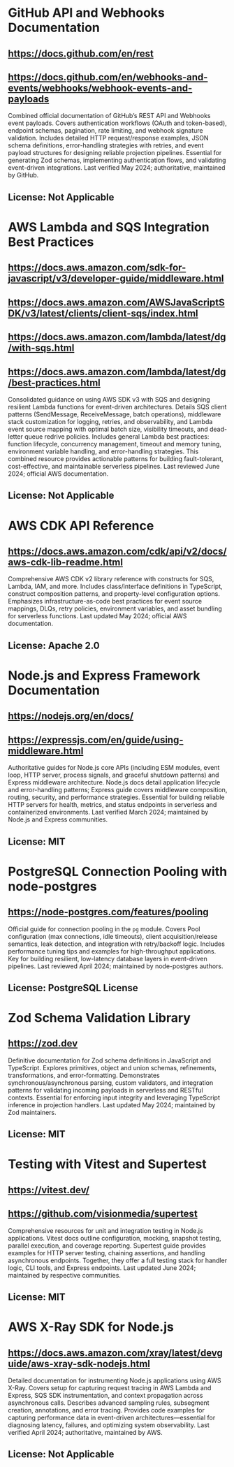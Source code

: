 # GitHub API and Webhooks Documentation
## https://docs.github.com/en/rest
## https://docs.github.com/en/webhooks-and-events/webhooks/webhook-events-and-payloads
Combined official documentation of GitHub’s REST API and Webhooks event payloads. Covers authentication workflows (OAuth and token-based), endpoint schemas, pagination, rate limiting, and webhook signature validation. Includes detailed HTTP request/response examples, JSON schema definitions, error-handling strategies with retries, and event payload structures for designing reliable projection pipelines. Essential for generating Zod schemas, implementing authentication flows, and validating event-driven integrations. Last verified May 2024; authoritative, maintained by GitHub.
## License: Not Applicable

# AWS Lambda and SQS Integration Best Practices
## https://docs.aws.amazon.com/sdk-for-javascript/v3/developer-guide/middleware.html
## https://docs.aws.amazon.com/AWSJavaScriptSDK/v3/latest/clients/client-sqs/index.html
## https://docs.aws.amazon.com/lambda/latest/dg/with-sqs.html
## https://docs.aws.amazon.com/lambda/latest/dg/best-practices.html
Consolidated guidance on using AWS SDK v3 with SQS and designing resilient Lambda functions for event-driven architectures. Details SQS client patterns (SendMessage, ReceiveMessage, batch operations), middleware stack customization for logging, retries, and observability, and Lambda event source mapping with optimal batch size, visibility timeouts, and dead-letter queue redrive policies. Includes general Lambda best practices: function lifecycle, concurrency management, timeout and memory tuning, environment variable handling, and error-handling strategies. This combined resource provides actionable patterns for building fault-tolerant, cost-effective, and maintainable serverless pipelines. Last reviewed June 2024; official AWS documentation.
## License: Not Applicable

# AWS CDK API Reference
## https://docs.aws.amazon.com/cdk/api/v2/docs/aws-cdk-lib-readme.html
Comprehensive AWS CDK v2 library reference with constructs for SQS, Lambda, IAM, and more. Includes class/interface definitions in TypeScript, construct composition patterns, and property-level configuration options. Emphasizes infrastructure-as-code best practices for event source mappings, DLQs, retry policies, environment variables, and asset bundling for serverless functions. Last updated May 2024; official AWS documentation.
## License: Apache 2.0

# Node.js and Express Framework Documentation
## https://nodejs.org/en/docs/
## https://expressjs.com/en/guide/using-middleware.html
Authoritative guides for Node.js core APIs (including ESM modules, event loop, HTTP server, process signals, and graceful shutdown patterns) and Express middleware architecture. Node.js docs detail application lifecycle and error-handling patterns; Express guide covers middleware composition, routing, security, and performance strategies. Essential for building reliable HTTP servers for health, metrics, and status endpoints in serverless and containerized environments. Last verified March 2024; maintained by Node.js and Express communities.
## License: MIT

# PostgreSQL Connection Pooling with node-postgres
## https://node-postgres.com/features/pooling
Official guide for connection pooling in the `pg` module. Covers Pool configuration (max connections, idle timeouts), client acquisition/release semantics, leak detection, and integration with retry/backoff logic. Includes performance tuning tips and examples for high-throughput applications. Key for building resilient, low-latency database layers in event-driven pipelines. Last reviewed April 2024; maintained by node-postgres authors.
## License: PostgreSQL License

# Zod Schema Validation Library
## https://zod.dev
Definitive documentation for Zod schema definitions in JavaScript and TypeScript. Explores primitives, object and union schemas, refinements, transformations, and error-formatting. Demonstrates synchronous/asynchronous parsing, custom validators, and integration patterns for validating incoming payloads in serverless and RESTful contexts. Essential for enforcing input integrity and leveraging TypeScript inference in projection handlers. Last updated May 2024; maintained by Zod maintainers.
## License: MIT

# Testing with Vitest and Supertest
## https://vitest.dev/
## https://github.com/visionmedia/supertest
Comprehensive resources for unit and integration testing in Node.js applications. Vitest docs outline configuration, mocking, snapshot testing, parallel execution, and coverage reporting. Supertest guide provides examples for HTTP server testing, chaining assertions, and handling asynchronous endpoints. Together, they offer a full testing stack for handler logic, CLI tools, and Express endpoints. Last updated June 2024; maintained by respective communities.
## License: MIT

# AWS X-Ray SDK for Node.js
## https://docs.aws.amazon.com/xray/latest/devguide/aws-xray-sdk-nodejs.html
Detailed documentation for instrumenting Node.js applications using AWS X-Ray. Covers setup for capturing request tracing in AWS Lambda and Express, SQS SDK instrumentation, and context propagation across asynchronous calls. Describes advanced sampling rules, subsegment creation, annotations, and error tracing. Provides code examples for capturing performance data in event-driven architectures—essential for diagnosing latency, failures, and optimizing system observability. Last verified April 2024; authoritative, maintained by AWS.
## License: Not Applicable